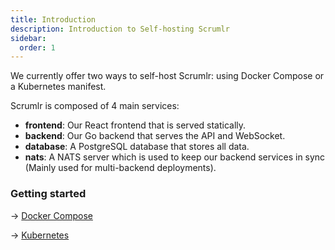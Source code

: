```yaml
---
title: Introduction
description: Introduction to Self-hosting Scrumlr
sidebar:
  order: 1
---
```


We currently offer two ways to self-host Scrumlr: using Docker Compose or a Kubernetes manifest.

Scrumlr is composed of 4 main services:

- **frontend**: Our React frontend that is served statically.
- **backend**: Our Go backend that serves the API and WebSocket.
- **database**: A PostgreSQL database that stores all data.
- **nats**: A NATS server which is used to keep our backend services in sync (Mainly used for multi-backend deployments).

### Getting started

-> [Docker Compose](/self-hosting/docker/)

-> [Kubernetes](/self-hosting/kubernetes/)
